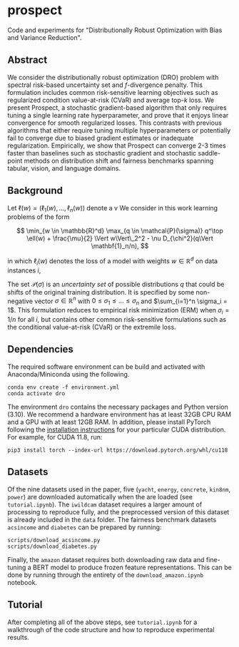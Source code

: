 # prospect
Code and experiments for "Distributionally Robust Optimization with Bias and Variance Reduction".

## Abstract
We consider the distributionally robust optimization (DRO) problem with spectral risk-based uncertainty set and $f$-divergence penalty. This formulation includes common risk-sensitive learning objectives such as regularized condition value-at-risk (CVaR) and average top-$k$ loss. We present Prospect, a stochastic gradient-based algorithm that only requires tuning a single learning rate hyperparameter, and prove that it enjoys linear convergence for smooth regularized losses. This contrasts with previous algorithms that either require tuning multiple hyperparameters or potentially fail to converge due to biased gradient estimates or inadequate regularization. Empirically, we show that Prospect can converge 2-3 times faster than baselines such as stochastic gradient and stochastic saddle-point methods on distribution shift and fairness benchmarks spanning tabular, vision, and language domains.

## Background
Let $\ell(w) = (\ell_1(w), \ldots, \ell_n(w))$ denote a v
We consider in this work learning problems of the form

$$
\min_{w \in \mathbb{R}^d} \max_{q \in \mathcal{P}(\sigma)} q^\top \ell(w) + \frac{\mu}{2} \Vert w\Vert\_2^2 - \nu D_{\chi^2}(q\Vert \mathbf{1}_n/n),
$$

in which $\ell_i(w)$ denotes the loss of a model with weights $w \in \mathbb{R}^d$ on data instances $i$, 
<!-- $D_{\chi^2}(q\Vert \mathbf{1}_n/n) = n\Vert q - \mathbf{1}_n/n \Vert\_2^2$ is the ${\chi}^2$-divergence between some distribution $q$ and the uniform distribution.  -->
The set $\mathcal{P}(\sigma)$ is an *uncertainty set* of possible distributions $q$ that could be shifts of the original training distribution. It is specified by some non-negative vector $\sigma \in \mathbb{R}^n$ with $0 \leq \sigma_1 \leq \ldots \leq \sigma_n$ and $\sum_{i=1}^n \sigma_i = 1$. This formulation reduces to empirical risk minimization (ERM) when $\sigma_i = 1/n$ for all $i$, but contains other common risk-sensitive formulations such as the conditional value-at-risk (CVaR) or the extremile loss.

## Dependencies

The required software environment can be build and activated with Anaconda/Miniconda using the following.
```
conda env create -f environment.yml
conda activate dro
```
The environment `dro` contains the necessary packages and Python version (3.10). We recommend a hardware environment has at least 32GB CPU RAM and a GPU with at least 12GB RAM. In addition, please install PyTorch following the [installation instructions](https://pytorch.org/get-started/locally/) for your particular CUDA distribution. For example, for CUDA 11.8, run:
```
pip3 install torch --index-url https://download.pytorch.org/whl/cu118
```

## Datasets

Of the nine datasets used in the paper, five (`yacht`, `energy`, `concrete`, `kin8nm`, `power`) are downloaded automatically when the are loaded (see `tutorial.ipynb`). The `iwildcam` dataset requires a larger amount of processing to reproduce fully, and the preprocessed version of this dataset is already included in the `data` folder. The fairness benchmark datasets `acsincome` and `diabetes` can be prepared by running:
```
scripts/download_acsincome.py
scripts/download_diabetes.py
```
Finally, the `amazon` dataset requires both downloading raw data and fine-tuning a BERT model to produce frozen feature representations. This can be done by running through the entirety of the `download_amazon.ipynb` notebook.

## Tutorial

After completing all of the above steps, see `tutorial.ipynb` for a walkthrough of the code structure and how to reproduce experimental results.
